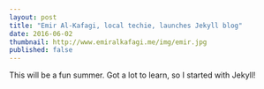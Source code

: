 ```yaml
---
layout: post
title: "Emir Al-Kafagi, local techie, launches Jekyll blog"
date: 2016-06-02
thumbnail: http://www.emiralkafagi.me/img/emir.jpg
published: false
---
```


This will be a fun summer. Got a lot to learn, so I started with Jekyll!
